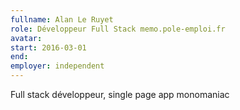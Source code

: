 ```yaml
---
fullname: Alan Le Ruyet
role: Développeur Full Stack memo.pole-emploi.fr
avatar: 
start: 2016-03-01
end:
employer: independent
---
```


Full stack développeur, single page app monomaniac

